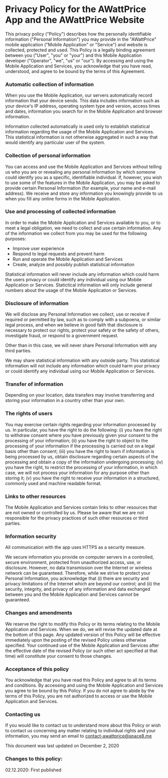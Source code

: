 # Privacy Policy for the AWattPrice App and the AWattPrice Website

This privacy policy ("Policy") describes how the personally identifiable information ("Personal Information") you may provide in the "AWattPrice" mobile application ("Mobile Application" or "Service") and website is collected, protected and used. This Policy is a legally binding agreement between you ("User", "you" or "your") and this Mobile Application developer ("Operator", "we", "us" or "our"). By accessing and using the Mobile Application and Services, you acknowledge that you have read, understood, and agree to be bound by the terms of this Agreement.

### Automatic collection of information

When you use the Mobile Application, our servers automatically record information that your device sends. This data includes information such as your device's IP address, operating system type and version, access times and dates, information you search for in the Mobile Application and browser information.

Information collected automatically is used only to establish statistical information regarding the usage of the Mobile Application and Services. This statistical information is not otherwise aggregated in such a way that would identify any particular user of the system.

### Collection of personal information

You can access and use the Mobile Application and Services without telling us who you are or revealing any personal information by which someone could identify you as a specific, identifiable individual. If, however, you wish to use some of the features in the Mobile Application, you may be asked to provide certain Personal Information (for example, your name and e-mail address). We receive and store any information you knowingly provide to us when you fill any online forms in the Mobile Application.

### Use and processing of collected information

In order to make the Mobile Application and Services available to you, or to meet a legal obligation, we need to collect and use certain information. Any of the information we collect from you may be used for the following purposes:

- Improve user experience
- Respond to legal requests and prevent harm
- Run and operate the Mobile Application and Services
- Create, analyze and possibly publish statistical information

Statistical information will never include any information which could harm the users privacy or could identify any individual using our Mobile Application or Services. Statictical information will only include general numbers about the usage of the Mobile Application or Services.

### Disclosure of information

We will disclose any Personal Information we collect, use or receive if required or permitted by law, such as to comply with a subpoena, or similar legal process, and when we believe in good faith that disclosure is necessary to protect our rights, protect your safety or the safety of others, investigate fraud, or respond to a government request.

Other than in this case, we will never share Personal Information with any third parties.

We may share statistical information with any outside party. This statistical information will not include any information which could harm your privacy or could identify any individual using our Mobile Application or Services.

### Transfer of information

Depending on your location, data transfers may involve transferring and storing your information in a country other than your own.

### The rights of users

You may exercise certain rights regarding your information processed by us. In particular, you have the right to do the following: (i) you have the right to withdraw consent where you have previously given your consent to the processing of your information; (ii) you have the right to object to the processing of your information if the processing is carried out on a legal basis other than consent; (iii) you have the right to learn if information is being processed by us, obtain disclosure regarding certain aspects of the processing and obtain a copy of the information undergoing processing; (iv) you have the right, to restrict the processing of your information, in which case, we will not process your information for any purpose other than storing it; (v) you have the right to receive your information in a structured, commonly used and machine readable format.

### Links to other resources

The Mobile Application and Services contain links to other resources that are not owned or controlled by us. Please be aware that we are not responsible for the privacy practices of such other resources or third parties.

### Information security

All communication with the app uses HTTPS as a security measure.

We secure information you provide on computer servers in a controlled, secure environment, protected from unauthorized access, use, or disclosure. However, no data transmission over the Internet or wireless network can be guaranteed. Therefore, while we strive to protect your Personal Information, you acknowledge that (i) there are security and privacy limitations of the Internet which are beyond our control; and (ii) the security, integrity, and privacy of any information and data exchanged between you and the Mobile Application and Services cannot be guaranteed.

### Changes and amendments

We reserve the right to modify this Policy or its terms relating to the Mobile Application and Services. When we do, we will revise the updated date at the bottom of this page. Any updated version of this Policy will be effective immediately upon the posting of the revised Policy unless otherwise specified. Your continued use of the Mobile Application and Services after the effective date of the revised Policy (or such other act specified at that time) will constitute your consent to those changes.

### Acceptance of this policy

You acknowledge that you have read this Policy and agree to all its terms and conditions. By accessing and using the Mobile Application and Services you agree to be bound by this Policy. If you do not agree to abide by the terms of this Policy, you are not authorized to access or use the Mobile Application and Services.

### Contacting us

If you would like to contact us to understand more about this Policy or wish to contact us concerning any matter relating to individual rights and your information, you may send an email to contact-awattprice@space8.me

This document was last updated on December 2, 2020

### Changes to this policy:
02.12.2020: First published